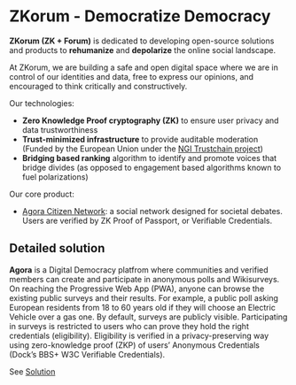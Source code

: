 # ZKorum - Democratize Democracy

**ZKorum (ZK + Forum)** is dedicated to developing open-source solutions and products to **rehumanize** and **depolarize** the online social landscape.

At ZKorum, we are building a safe and open digital space where we are in control of our identities and data, free to express our opinions, and encouraged to think critically and constructively.

Our technologies:
- **Zero Knowledge Proof cryptography (ZK)** to ensure user privacy and data trustworthiness
- **Trust-minimized infrastructure** to provide auditable moderation (Funded by the European Union under the [NGI Trustchain project](https://trustchain.ngi.eu/))
- **Bridging based ranking** algorithm to identify and promote voices that bridge divides (as opposed to engagement based algorithms known to fuel polarizations)

Our core product:

- [Agora Citizen Network](https://agoracitizen.network/): a social network designed for societal debates. Users are verified by ZK Proof of Passport, or Verifiable Credentials.

## Detailed solution

**Agora** is a Digital Democracy platfrom where communities and verified members can create and participate in anonymous polls and Wikisurveys. On reaching the  Progressive Web App (PWA), anyone can browse the existing public surveys and their results. For example, a public poll asking European residents from 18 to 60 years old if they will choose an Electric Vehicle over a gas one. By default, surveys are publicly visible. Participating in surveys is restricted to users who can prove they hold the right credentials (eligibility). Eligibility is verified in a privacy-preserving way using zero-knowledge proof (ZKP) of users’ Anonymous Credentials (Dock’s BBS+ W3C Verifiable Credentials).

See [Solution](https://github.com/zkorum/.github/blob/main/SOLUTION.md)
